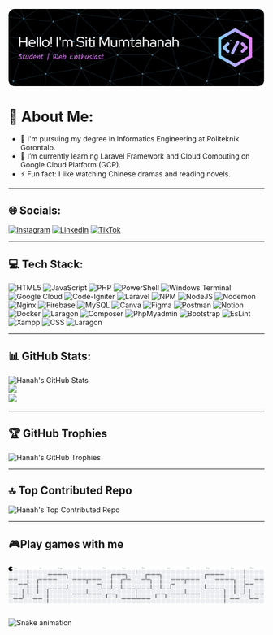 ![Siti Mumtahanah](img/github-header-image_2.png)

# 💫 About Me:
- 🏫 I'm pursuing my degree in Informatics Engineering at Politeknik Gorontalo.
- 🌱 I’m currently learning Laravel Framework and Cloud Computing on Google Cloud Platform (GCP).
- ⚡ Fun fact: I like watching Chinese dramas and reading novels.

---

## 🌐 Socials:
[![Instagram](https://img.shields.io/badge/Instagram-%23E4405F.svg?logo=Instagram&logoColor=white)](https://instagram.com/hanahismail_) [![LinkedIn](https://img.shields.io/badge/LinkedIn-%230077B5.svg?logo=linkedin&logoColor=white)](https://linkedin.com/in/siti-mumtahanah) [![TikTok](https://img.shields.io/badge/TikTok-%23000000.svg?logo=TikTok&logoColor=white)](https://tiktok.com/@hnh.ismail) 

---

## 💻 Tech Stack:
![HTML5](https://img.shields.io/badge/html5-%23E34F26.svg?style=for-the-badge&logo=html5&logoColor=white) ![JavaScript](https://img.shields.io/badge/javascript-%23323330.svg?style=for-the-badge&logo=javascript&logoColor=%23F7DF1E) ![PHP](https://img.shields.io/badge/php-%23777BB4.svg?style=for-the-badge&logo=php&logoColor=white) ![PowerShell](https://img.shields.io/badge/PowerShell-%235391FE.svg?style=for-the-badge&logo=powershell&logoColor=white) ![Windows Terminal](https://img.shields.io/badge/Windows%20Terminal-%234D4D4D.svg?style=for-the-badge&logo=windows-terminal&logoColor=white) ![Google Cloud](https://img.shields.io/badge/GoogleCloud-%234285F4.svg?style=for-the-badge&logo=google-cloud&logoColor=white) ![Code-Igniter](https://img.shields.io/badge/CodeIgniter-%23EF4223.svg?style=for-the-badge&logo=codeIgniter&logoColor=white) ![Laravel](https://img.shields.io/badge/laravel-%23FF2D20.svg?style=for-the-badge&logo=laravel&logoColor=white) ![NPM](https://img.shields.io/badge/NPM-%23CB3837.svg?style=for-the-badge&logo=npm&logoColor=white) ![NodeJS](https://img.shields.io/badge/node.js-6DA55F?style=for-the-badge&logo=node.js&logoColor=white) ![Nodemon](https://img.shields.io/badge/NODEMON-%23323330.svg?style=for-the-badge&logo=nodemon&logoColor=%BBDEAD) ![Nginx](https://img.shields.io/badge/nginx-%23009639.svg?style=for-the-badge&logo=nginx&logoColor=white) ![Firebase](https://img.shields.io/badge/firebase-a08021?style=for-the-badge&logo=firebase&logoColor=ffcd34) ![MySQL](https://img.shields.io/badge/mysql-4479A1.svg?style=for-the-badge&logo=mysql&logoColor=white) ![Canva](https://img.shields.io/badge/Canva-%2300C4CC.svg?style=for-the-badge&logo=Canva&logoColor=white) ![Figma](https://img.shields.io/badge/figma-%23F24E1E.svg?style=for-the-badge&logo=figma&logoColor=white) ![Postman](https://img.shields.io/badge/Postman-FF6C37?style=for-the-badge&logo=postman&logoColor=white) ![Notion](https://img.shields.io/badge/Notion-%23000000.svg?style=for-the-badge&logo=notion&logoColor=white) ![Docker](https://img.shields.io/badge/docker-%230db7ed.svg?style=for-the-badge&logo=docker&logoColor=white) ![Laragon](https://img.shields.io/badge/Laragon-0E83CD?style=for-the-badge&logo=Laragon&logoColor=white) ![Composer](https://img.shields.io/badge/Composer-885630?style=for-the-badge&logo=Composer&logoColor=white) ![PhpMyadmin](https://img.shields.io/badge/phpmyadmin-6C78AF?style=for-the-badge&logo=phpmyadmin&logoColor=white) ![Bootstrap](https://img.shields.io/badge/Bootstrap-563D7C?style=for-the-badge&logo=bootstrap&logoColor=white) ![EsLint](https://img.shields.io/badge/eslint-3A33D1?style=for-the-badge&logo=eslint&logoColor=white) ![Xampp](https://img.shields.io/badge/Xampp-F37623?style=for-the-badge&logo=xampp&logoColor=white) ![CSS](https://img.shields.io/badge/CSS3-1572B6?style=for-the-badge&logo=css3&logoColor=white) ![Laragon](https://img.shields.io/badge/Laragon-0E83CD?style=for-the-badge&logo=Laragon&logoColor=white)

---

## 📊 GitHub Stats:
![Hanah's GitHub Stats](https://github-readme-stats.vercel.app/api?username=HanahIsmail&theme=dark&hide_border=false&include_all_commits=false&count_private=false)<br/>
![](https://nirzak-streak-stats.vercel.app/?user=HanahIsmail&theme=dark&hide_border=false)<br/>
![](https://github-readme-stats.vercel.app/api/top-langs/?username=HanahIsmail&theme=dark&hide_border=false&include_all_commits=false&count_private=false&layout=compact)

---

## 🏆 GitHub Trophies
![Hanah's GitHub Trophies](https://github-profile-trophy.vercel.app/?username=HanahIsmail&theme=gruvbox&no-frame=false&no-bg=true&margin-w=4)

---


## 🔝 Top Contributed Repo
![Hanah's Top Contributed Repo](https://github-contributor-stats.vercel.app/api?username=HanahIsmail&limit=5&theme=dark&combine_all_yearly_contributions=true)

---

## 🎮Play games with me

###

<picture>
  <source media="(prefers-color-scheme: dark)" srcset="https://raw.githubusercontent.com/HanahIsmail/HanahIsmail/output/pacman-contribution-graph-dark.svg">
  <source media="(prefers-color-scheme: light)" srcset="https://raw.githubusercontent.com/HanahIsmail/HanahIsmail/output/pacman-contribution-graph.svg">
  <img alt="pacman contribution graph" src="https://raw.githubusercontent.com/HanahIsmail/HanahIsmail/output/pacman-contribution-graph.svg">
</picture>

###

###

<img src="https://raw.githubusercontent.com/HanahIsmail/HanahIsmail/output/snake.svg" alt="Snake animation" />

###